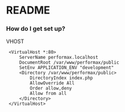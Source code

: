 # README #


### How do I get set up? ###

VHOST

     <VirtualHost *:80>
         ServerName performax.localhost
         DocumentRoot /var/www/performax/public
         SetEnv APPLICATION_ENV "development"
         <Directory /var/www/performax/public>
             DirectoryIndex index.php
             AllowOverride All
             Order allow,deny
             Allow from all
         </Directory>
     </VirtualHost>